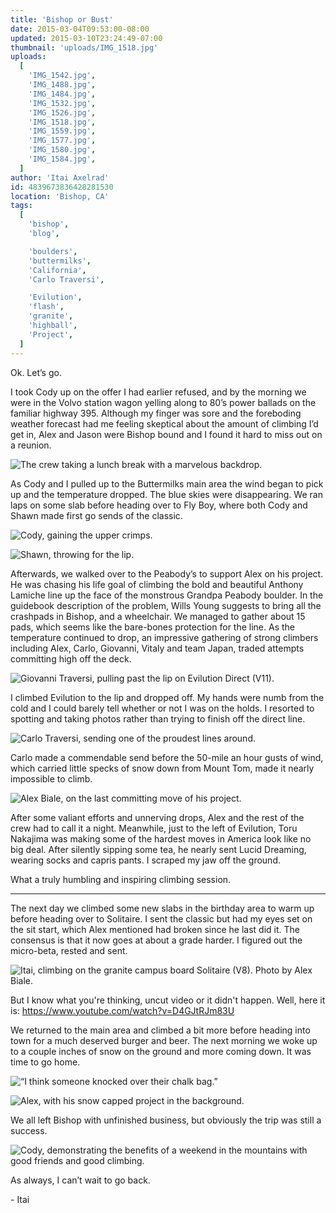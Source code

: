 ```yaml
---
title: 'Bishop or Bust'
date: 2015-03-04T09:53:00-08:00
updated: 2015-03-10T23:24:49-07:00
thumbnail: 'uploads/IMG_1518.jpg'
uploads:
  [
    'IMG_1542.jpg',
    'IMG_1488.jpg',
    'IMG_1484.jpg',
    'IMG_1532.jpg',
    'IMG_1526.jpg',
    'IMG_1518.jpg',
    'IMG_1559.jpg',
    'IMG_1577.jpg',
    'IMG_1580.jpg',
    'IMG_1584.jpg',
  ]
author: 'Itai Axelrad'
id: 4839673836428281530
location: 'Bishop, CA'
tags:
  [
    'bishop',
    'blog',

    'boulders',
    'buttermilks',
    'California',
    'Carlo Traversi',

    'Evilution',
    'flash',
    'granite',
    'highball',
    'Project',
  ]
---
```


Ok. Let’s go.

I took Cody up on the offer I had earlier refused, and by the morning we were in the Volvo station wagon yelling along to 80’s power ballads on the familiar highway 395. Although my finger was sore and the foreboding weather forecast had me feeling skeptical about the amount of climbing I’d get in, Alex and Jason were Bishop bound and I found it hard to miss out on a reunion.

![The crew taking a lunch break with a marvelous backdrop.](uploads/IMG_1542.jpg)

As Cody and I pulled up to the Buttermilks main area the wind began to pick up and the temperature dropped. The blue skies were disappearing. We ran laps on some slab before heading over to Fly Boy, where both Cody and Shawn made first go sends of the classic.

![Cody, gaining the upper crimps.](uploads/IMG_1488.jpg)

![Shawn, throwing for the lip.](uploads/IMG_1484.jpg)

Afterwards, we walked over to the Peabody’s to support Alex on his project. He was chasing his life goal of climbing the bold and beautiful Anthony Lamiche line up the face of the monstrous Grandpa Peabody boulder. In the guidebook description of the problem, Wills Young suggests to bring all the crashpads in Bishop, and a wheelchair. We managed to gather about 15 pads, which seems like the bare-bones protection for the line. As the temperature continued to drop, an impressive gathering of strong climbers including Alex, Carlo, Giovanni, Vitaly and team Japan, traded attempts committing high off the deck.

![Giovanni Traversi, pulling past the lip on Evilution Direct (V11).](uploads/IMG_1532.jpg)

I climbed Evilution to the lip and dropped off. My hands were numb from the cold and I could barely tell whether or not I was on the holds. I resorted to spotting and taking photos rather than trying to finish off the direct line.

![Carlo Traversi, sending one of the proudest lines around.](uploads/IMG_1526.jpg)

Carlo made a commendable send before the 50-mile an hour gusts of wind, which carried little specks of snow down from Mount Tom, made it nearly impossible to climb.

![Alex Biale, on the last committing move of his project.](uploads/IMG_1518.jpg)

After some valiant efforts and unnerving drops, Alex and the rest of the crew had to call it a night. Meanwhile, just to the left of Evilution, Toru Nakajima was making some of the hardest moves in America look like no big deal. After silently sipping some tea, he nearly sent Lucid Dreaming, wearing socks and capris pants. I scraped my jaw off the ground.

What a truly humbling and inspiring climbing session.

---

The next day we climbed some new slabs in the birthday area to warm up before heading over to Solitaire. I sent the classic but had my eyes set on the sit start, which Alex mentioned had broken since he last did it. The consensus is that it now goes at about a grade harder. I figured out the micro-beta, rested and sent.

![Itai, climbing on the granite campus board Solitaire (V8). Photo by Alex Biale.](uploads/IMG_1559.jpg)

But I know what you're thinking, uncut video or it didn't happen. Well, here it is: <https://www.youtube.com/watch?v=D4GJtRJm83U>

We returned to the main area and climbed a bit more before heading into town for a much deserved burger and beer. The next morning we woke up to a couple inches of snow on the ground and more coming down. It was time to go home.

![“I think someone knocked over their chalk bag.”](uploads/IMG_1577.jpg)

![Alex, with his snow capped project in the background.](uploads/IMG_1580.jpg)

We all left Bishop with unfinished business, but obviously the trip was still a success.

![Cody, demonstrating the benefits of a weekend in the mountains with good friends and good climbing.](uploads/IMG_1584.jpg)

As always, I can’t wait to go back.

\- Itai

